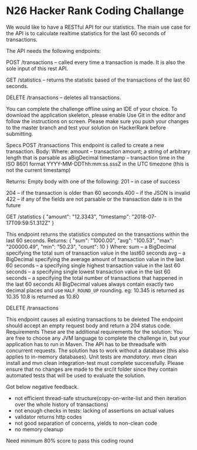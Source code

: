 # N26 Hacker Rank Coding Challange

We would like to have a RESTful API for our statistics. The main use case for the API is to calculate realtime statistics for the last 60 seconds of transactions.

The API needs the following endpoints:

POST /transactions – called every time a transaction is made. It is also the sole input of this rest API.

GET /statistics – returns the statistic based of the transactions of the last 60 seconds.

DELETE /transactions – deletes all transactions.

You can complete the challenge offline using an IDE of your choice. To download the application skeleton, please enable Use Git in the editor and follow the instructions on screen. Please make sure you push your changes to the master branch and test your solution on HackerRank before submitting.

Specs
POST /transactions
This endpoint is called to create a new transaction. Body:
Where:
 amount – transaction amount; a string of arbitrary length that is parsable as aBigDecimal
 timestamp – transaction time in the ISO 8601 format YYYY-MM-DDThh:mm:ss.sssZ in the UTC timezone (this is not the current timestamp)
 
Returns: Empty body with one of the following: 201 – in case of success

204 – if the transaction is older than 60 seconds
400 – if the JSON is invalid
422 – if any of the fields are not parsable or the transaction date is in the future

GET /statistics 
{
  "amount": "12.3343",
  "timestamp": "2018-07-17T09:59:51.312Z"
}
  
This endpoint returns the statistics computed on the transactions within the last 60 seconds.
Returns:
{
  "sum": "1000.00",
  "avg": "100.53",
  "max": "200000.49",
  "min": "50.23",
  "count": 10
}
Where: 
 sum – a BigDecimal specifying the total sum of transaction value in the last60 seconds
 avg – a BigDecimal specifying the average amount of transaction value in the last 60 seconds
  – a specifying single highest transaction value in the last 60 seconds – a   specifying single lowest transaction value in the last 60 seconds
  – a     specifying the total number of transactions that happened in the last 60 seconds
  All BigDecimal values always contain exactly two decimal places and use `HALF_ROUND_UP` rounding. eg: 10.345 is returned as 10.35 10.8 is returned as 10.80
  
DELETE /transactions

This endpoint causes all existing transactions to be deleted
The endpoint should accept an empty request body and return a 204 status code.
Requirements
These are the additional requirements for the solution:
You are free to choose any JVM language to complete the challenge in, but your application has to run in Maven.
The API has to be threadsafe with concurrent requests.
The solution has to work without a database (this also applies to in-memory databases). Unit tests are *mandatory*.
mvn clean install and mvn clean integration-test must complete successfully.
Please ensure that no changes are made to the src/it folder since they contain automated tests that will be used to evaluate the solution.

Got below negative feedback.
 - not efficient thread-safe structure(copy-on-write-list and then iteration over the whole history of transactions)
 - not enough checks in tests: lacking of assertions on actual values
 -  validator returns http codes
 - not good separation of concerns, yields to non-clean code
 - no memory cleanup
 
 Need minimum 80% score to pass this coding round
